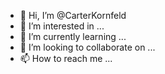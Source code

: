 - 👋 Hi, I’m @CarterKornfeld
- 👀 I’m interested in ...
- 🌱 I’m currently learning ...
- 💞️ I’m looking to collaborate on ...
- 📫 How to reach me ...

<!---
CarterKornfeld/CarterKornfeld is a ✨ special ✨ repository because its `README.md` (this file) appears on your GitHub profile.
You can click the Preview link to take a look at your changes.
--->
